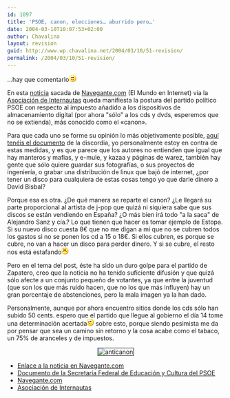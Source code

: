 ```yaml
---
id: 1097
title: 'PSOE, canon, elecciones… aburrido pero…'
date: 2004-03-10T10:07:53+02:00
author: Chavalina
layout: revision
guid: http://www.wp.chavalina.net/2004/03/10/51-revision/
permalink: /2004/03/10/51-revision/
---
```

…hay que comentarlo![emo](/imagenes/emoticonos/sonrisa.gif) 

En esta <a href="http://www.el-mundo.es/navegante/2004/03/10/esociedad/1078913872.html" target="_blank">noticia</a> sacada de <a href="http://www.navegante.com" target="_blank">Navegante.com</a> (El Mundo en Internet) via la <a href="http://www.internautas.org/" target="_blank">Asociaci&oacute;n de Internautas</a> queda manifiesta la postura del partido pol&iacute;tico PSOE con respecto al impuesto a&ntilde;adido a los dispositivos de almacenamiento digital (por ahora "s&oacute;lo" a los cds y dvds, esperemos que no se extienda), más conocido como el <span title="put* canon" class="anotacion">«canon».</span>

Para que cada uno se forme su opini&oacute;n lo más objetivamente posible, <a href="http://www.elmundo.es/navegante/2004/03/10/esociedad/1078936652.html" target="_blank">aqu&iacute; tenéis el documento</a> de la discordia, yo personalmente estoy en contra de estas medidas, y es que parece que los autores no entienden que igual que hay manteros y mafias, y e-mule, y kazaa y páginas de warez, también hay gente que s&oacute;lo quiere guardar sus fotograf&iacute;as, o sus proyectos de ingenier&iacute;a, o grabar una distribuci&oacute;n de linux que baj&oacute; de internet, &iquest;por tener un disco para cualquiera de estas cosas tengo yo que darle dinero a David Bisbal?

Porque esa es otra. &iquest;De qué manera se reparte el canon? &iquest;Le llegará su parte proporcional al artista de j-pop que quizá ni siquiera sabe que sus discos se están vendiendo en Espa&ntilde;a? &iquest;O más bien irá todo "a la saca" de Alejandro Sanz y c&iacute;a.? Lo que tienen que hacer es tomar ejemplo de Estopa. Si su nuevo disco cuesta 8&euro; que no me digan a m&iacute; que no se cubren todos los gastos si no se ponen los cd a 15 o 18&euro;. Si ellos cubren, es porque se cubre, no van a hacer un disco para perder dinero. Y si se cubre, el resto nos está estafando![emo](/imagenes/emoticonos/enfadado.gif) 

Pero en el tema del post, éste ha sido un duro golpe para el partido de Zapatero, creo que la noticia no ha tenido suficiente difusi&oacute;n y que quizá s&oacute;lo afecte a un conjunto peque&ntilde;o de votantes, ya que entre la juventud (que son los que más ruido hacen, que no los que más influyen) hay un gran porcentaje de abstenciones, pero la mala imagen ya la han dado.

Personalmente, aunque por ahora encuentro sitios donde los cds s&oacute;lo han subido 50 cents. espero que el partido que llegue al gobierno el d&iacute;a 14 tome una determinaci&oacute;n <span title="eliminar el canon" class="anotacion">acertada</span>![emo](/imagenes/emoticonos/guino.gif) sobre esto, porque siendo pesimista me da por pensar que sea un camino sin retorno y la cosa acabe como el tabaco, un 75% de aranceles y de impuestos. 

<p align="center">
  <img src="http://antisgae.internautas.org/miror-anticanon/graficos/anticanon-p.gif" border="1"  alt="anticanon" />
</p>

  * <a href="http://www.el-mundo.es/navegante/2004/03/10/esociedad/1078913872.html" target="_blank">Enlace a la noticia en Navegante.com</a>
  * <a href="http://www.elmundo.es/navegante/2004/03/10/esociedad/1078936652.html" target="_blank">Documento de la Secretar&iacute;a Federal de Educaci&oacute;n y Cultura del PSOE</a>
  * <a href="http://www.navegante.com" target="_blank">Navegante.com</a>
  * <a href="http://www.internautas.org/" target="_blank">Asociaci&oacute;n de Internautas</a>